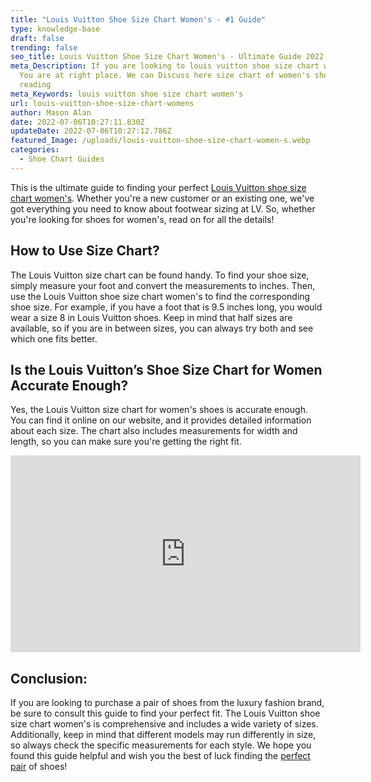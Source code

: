 ```yaml
---
title: "Louis Vuitton Shoe Size Chart Women's - #1 Guide"
type: knowledge-base
draft: false
trending: false
seo_title: Louis Vuitton Shoe Size Chart Women's - Ultimate Guide 2022
meta_Description: If you are looking to louis vuitton shoe size chart women's?
  You are at right place. We can Discuss here size chart of women's shoes. Kepp
  reading
meta_Keywords: louis vuitton shoe size chart women's
url: louis-vuitton-shoe-size-chart-womens
author: Mason Alan
date: 2022-07-06T10:27:11.830Z
updateDate: 2022-07-06T10:27:12.786Z
featured_Image: /uploads/louis-vuitton-shoe-size-chart-women-s.webp
categories:
  - Shoe Chart Guides
---
```

This is the ultimate guide to finding your perfect [Louis Vuitton shoe size chart women's](https://shoesspy.com/louis-vuitton-shoe-size-chart-womens/). Whether you're a new customer or an existing one, we've got everything you need to know about footwear sizing at LV. So, whether you're looking for shoes for women's, read on for all the details!

## How to Use Size Chart?

The Louis Vuitton size chart can be found handy. To find your shoe size, simply measure your foot and convert the measurements to inches. Then, use the Louis Vuitton shoe size chart women's to find the corresponding shoe size. For example, if you have a foot that is 9.5 inches long, you would wear a size 8 in Louis Vuitton shoes. Keep in mind that half sizes are available, so if you are in between sizes, you can always try both and see which one fits better.

## Is the Louis Vuitton’s Shoe Size Chart for Women Accurate Enough?

Yes, the Louis Vuitton size chart for women's shoes is accurate enough. You can find it online on our website, and it provides detailed information about each size. The chart also includes measurements for width and length, so you can make sure you're getting the right fit.

<iframe width="560" height="315" src="https://www.youtube.com/embed/KE8fhKoRNbU" title="YouTube video player" frameborder="0" allow="accelerometer; autoplay; clipboard-write; encrypted-media; gyroscope; picture-in-picture" allowfullscreen></iframe>

## Conclusion:

If you are looking to purchase a pair of shoes from the luxury fashion brand, be sure to consult this guide to find your perfect fit. The Louis Vuitton shoe size chart women's is comprehensive and includes a wide variety of sizes. Additionally, keep in mind that different models may run differently in size, so always check the specific measurements for each style. We hope you found this guide helpful and wish you the best of luck finding the <a href="https://uhs.umich.edu/shoes" target="_blank" rel = "nofollow" rel="noopener">perfect pair</a> of shoes!